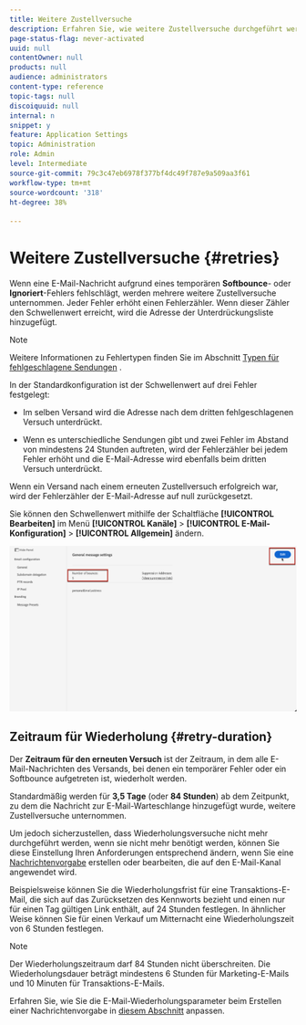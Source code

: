 ```yaml
---
title: Weitere Zustellversuche
description: Erfahren Sie, wie weitere Zustellversuche durchgeführt werden, bevor eine Adresse an die Unterdrückungsliste gesendet wird.
page-status-flag: never-activated
uuid: null
contentOwner: null
products: null
audience: administrators
content-type: reference
topic-tags: null
discoiquuid: null
internal: n
snippet: y
feature: Application Settings
topic: Administration
role: Admin
level: Intermediate
source-git-commit: 79c3c47eb6978f377bf4dc49f787e9a509aa3f61
workflow-type: tm+mt
source-wordcount: '318'
ht-degree: 38%

---
```



# Weitere Zustellversuche {#retries}

Wenn eine E-Mail-Nachricht aufgrund eines temporären **Softbounce**- oder **Ignoriert**-Fehlers fehlschlägt, werden mehrere weitere Zustellversuche unternommen. Jeder Fehler erhöht einen Fehlerzähler. Wenn dieser Zähler den Schwellenwert erreicht, wird die Adresse der Unterdrückungsliste hinzugefügt.

>[!NOTE]
>
>Weitere Informationen zu Fehlertypen finden Sie im Abschnitt [Typen für fehlgeschlagene Sendungen](../suppression-list.md#delivery-failures) .

In der Standardkonfiguration ist der Schwellenwert auf drei Fehler festgelegt:

* Im selben Versand wird die Adresse nach dem dritten fehlgeschlagenen Versuch unterdrückt.

* Wenn es unterschiedliche Sendungen gibt und zwei Fehler im Abstand von mindestens 24 Stunden auftreten, wird der Fehlerzähler bei jedem Fehler erhöht und die E-Mail-Adresse wird ebenfalls beim dritten Versuch unterdrückt.

Wenn ein Versand nach einem erneuten Zustellversuch erfolgreich war, wird der Fehlerzähler der E-Mail-Adresse auf null zurückgesetzt.

Sie können den Schwellenwert mithilfe der Schaltfläche **[!UICONTROL Bearbeiten]** im Menü **[!UICONTROL Kanäle]** > **[!UICONTROL E-Mail-Konfiguration]** > **[!UICONTROL Allgemein]** ändern.

![](../assets/retries-edition.png)

<!--The minimum delay between retries and the maximum number of retries to be performed are based on how well an IP is performing, both historically and currently, at a given domain.-->

## Zeitraum für Wiederholung {#retry-duration}

Der **Zeitraum für den erneuten Versuch** ist der Zeitraum, in dem alle E-Mail-Nachrichten des Versands, bei denen ein temporärer Fehler oder ein Softbounce aufgetreten ist, wiederholt werden.

Standardmäßig werden für **3,5 Tage** (oder **84 Stunden**) ab dem Zeitpunkt, zu dem die Nachricht zur E-Mail-Warteschlange hinzugefügt wurde, weitere Zustellversuche unternommen.

Um jedoch sicherzustellen, dass Wiederholungsversuche nicht mehr durchgeführt werden, wenn sie nicht mehr benötigt werden, können Sie diese Einstellung Ihren Anforderungen entsprechend ändern, wenn Sie eine [Nachrichtenvorgabe](message-presets.md) erstellen oder bearbeiten, die auf den E-Mail-Kanal angewendet wird.

Beispielsweise können Sie die Wiederholungsfrist für eine Transaktions-E-Mail, die sich auf das Zurücksetzen des Kennworts bezieht und einen nur für einen Tag gültigen Link enthält, auf 24 Stunden festlegen. In ähnlicher Weise können Sie für einen Verkauf um Mitternacht eine Wiederholungszeit von 6 Stunden festlegen.

>[!NOTE]
>
>Der Wiederholungszeitraum darf 84 Stunden nicht überschreiten. Die Wiederholungsdauer beträgt mindestens 6 Stunden für Marketing-E-Mails und 10 Minuten für Transaktions-E-Mails.

Erfahren Sie, wie Sie die E-Mail-Wiederholungsparameter beim Erstellen einer Nachrichtenvorgabe in [diesem Abschnitt](message-presets.md#create-message-preset) anpassen.

<!--After 3.5 days, any message in the retry queue will be removed from the queue and sent back as a bounce.-->